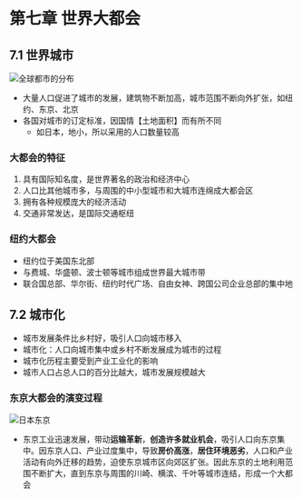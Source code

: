 # 第七章 世界大都会

## 7.1 世界城市

![全球都市的分布](https://i.ibb.co/XbjR3W0/image.png)

- 大量人口促进了城市的发展，建筑物不断加高，城市范围不断向外扩张，如纽约、东京、北京
- 各国对城市的订定标准，因国情【土地面积】而有所不同
  - 如日本，地小，所以采用的人口数量较高

### 大都会的特征

1. 具有国际知名度，是世界著名的政治和经济中心
2. 人口比其他城市多，与周围的中小型城市和大城市连绵成大都会区
3. 拥有各种规模庞大的经济活动
4. 交通非常发达，是国际交通枢纽

### 纽约大都会

- 纽约位于美国东北部
- 与费城、华盛顿、波士顿等城市组成世界最大城市带
- 联合国总部、华尔街、纽约时代广场、自由女神、跨国公司企业总部的集中地

## 7.2 城市化

- 城市发展条件比乡村好，吸引人口向城市移入
- 城市化：人口向城市集中或乡村不断发展成为城市的过程
- 城市化历程主要受到产业工业化的影响
- 城市人口占总人口的百分比越大，城市发展规模越大

### 东京大都会的演变过程

![日本东京](https://i.ibb.co/HDXy466/image.png)

- 东京工业迅速发展，带动**运输革新**，**创造许多就业机会**，吸引人口向东京集中。因东京人口、产业过度集中，导致**房价高涨**，**居住环境恶劣**，人口和产业活动有向外迁移的趋势，迫使东京城市区向郊区扩张。因此东京的土地利用范围不断扩大，直到东京与周围的川崎、横滨、千叶等城市连结，形成一个大都会
